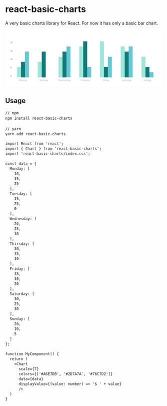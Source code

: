 # react-basic-charts
A very basic charts library for React. For now it has only a basic bar chart.

![](https://raw.githubusercontent.com/Exifers/react-basic-charts/master/doc/bars.png)

## Usage
```bash
// npm
npm install react-basic-charts

// yarn
yarn add react-basic-charts
```

```tsx
import React from 'react';
import { Chart } from 'react-basic-charts';
import 'react-basic-charts/index.css';

const data = {
  Monday: [
    10,
    15,
    25
  ],
  Tuesday: [
    15,
    25,
    0
  ],
  Wednesday: [
    20,
    25,
    30
  ],
  Thirsday: [
    30,
    35,
    10
  ],
  Friday: [
    35,
    10,
    20
  ],
  Saturday: [
    30,
    25,
    30
  ],
  Sunday: [
    20,
    10,
    5
  ]
};

function MyComponent() {
  return (
    <Chart
      scale={7}
      colors={['#A6E7DB', '#2D7A7A', '#76C7D2']}
      data={data}
      displayValue={(value: number) => '$ ' + value}
      />
  )
}
```
